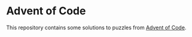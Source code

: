 # Advent of Code

This repository contains some solutions to puzzles from [Advent of Code](https://adventofcode.com/).

